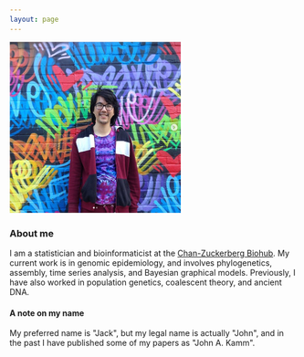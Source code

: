```yaml
---
layout: page
---
```


<img src="/assets/mural.png" width="300" />

### About me

I am a statistician and bioinformaticist at the [Chan-Zuckerberg Biohub](https://www.czbiohub.org/). My current work is in genomic epidemiology, and involves phylogenetics, assembly, time series analysis, and Bayesian graphical models.
Previously, I have also worked in population genetics, coalescent theory, and ancient DNA.

#### A note on my name

My preferred name is "Jack", but my legal name is actually "John", and
in the past I have published some of my papers as "John A. Kamm".
